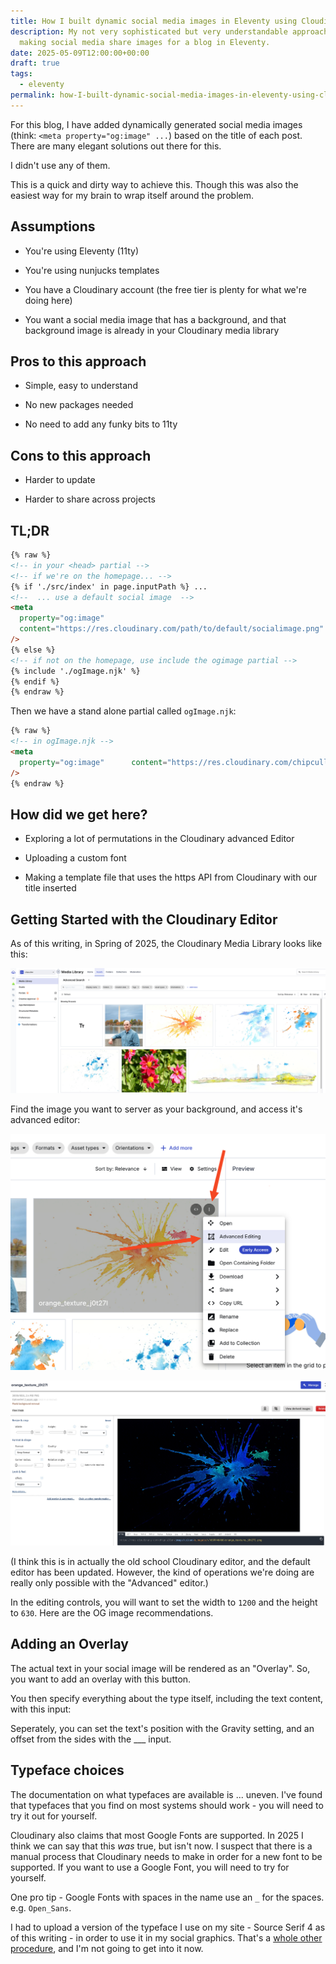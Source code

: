 ```yaml
---
title: How I built dynamic social media images in Eleventy using Cloudinary
description: My not very sophisticated but very understandable approach to
  making social media share images for a blog in Eleventy.
date: 2025-05-09T12:00:00+00:00
draft: true
tags:
  - eleventy
permalink: how-I-built-dynamic-social-media-images-in-eleventy-using-cloudinary/
---
```

For this blog, I have added dynamically generated social media images (think: `<meta property="og:image" ...`) based on the title of each post. There are many elegant solutions out there for this.

I didn't use any of them.

This is a quick and dirty way to achieve this. Though this was also the easiest way for my brain to wrap itself around the problem.

## Assumptions

*   You're using Eleventy (11ty)
    
*   You're using nunjucks templates
    
*   You have a Cloudinary account (the free tier is plenty for what we're doing here)
    
*   You want a social media image that has a background, and that background image is already in your Cloudinary media library
    

## Pros to this approach

*   Simple, easy to understand
    
*   No new packages needed
    
*   No need to add any funky bits to 11ty
    

## Cons to this approach

*   Harder to update
    
*   Harder to share across projects
    

## TL;DR

```html
{% raw %}
<!-- in your <head> partial -->
<!-- if we're on the homepage... -->
{% if './src/index' in page.inputPath %} ...
<!--  ... use a default social image  -->
<meta
  property="og:image"
  content="https://res.cloudinary.com/path/to/default/socialimage.png"
/>
{% else %}
<!-- if not on the homepage, use include the ogimage partial -->
{% include './ogImage.njk' %} 
{% endif %} 
{% endraw %}
```

Then we have a stand alone partial called `ogImage.njk`:

```html
{% raw %}
<!-- in ogImage.njk -->
<meta
  property="og:image"      content="https://res.cloudinary.com/chipcullen/image/upload/c_fill,e_negate,h_630,w_1200/c_fit,g_west,h_630,l_text:SourceSerif4Bold.ttf_70:{{ title | urlencode }},co_white,w_1000,x_20,y_20/g_south_west,l_text:Roboto_35:ChipCullen.com,co_white,x_20,y_40/v1669146466/pthalo_blue_texture_fyc8cy.png"
/>
{% endraw %}
```

## How did we get here?

*   Exploring a lot of permutations in the Cloudinary advanced Editor
    
*   Uploading a custom font
    
*   Making a template file that uses the https API from Cloudinary with our title inserted
    

## Getting Started with the Cloudinary Editor

As of this writing, in Spring of 2025, the Cloudinary Media Library looks like this:

![](/src/images/cloudinary_media_library_spring_2025.png)

Find the image you want to server as your background, and access it's advanced editor:

![The Cloudinary Library with a menu open and the Advanced Editing feature selected](/src/images/cloudinary_media_library_menu_to_advanced_editor.png)

![](/src/images/cloudinary_advanced_editor.jpeg)

(I think this is in actually the old school Cloudinary editor, and the default editor has been updated. However, the kind of operations we're doing are really only possible with the "Advanced" editor.)

In the editing controls, you will want to set the width to `1200` and the height to `630`. Here are the OG image recommendations.

## Adding an Overlay

The actual text in your social image will be rendered as an "Overlay". So, you want to add an overlay with this button.

You then specify everything about the type itself, including the text content, with this input:

Seperately, you can set the text's position with the Gravity setting, and an offset from the sides with the \_\_\_ input.

## Typeface choices

The documentation on what typefaces are available is ... uneven. I've found that typefaces that you find on most systems should work - you will need to try it out for yourself.

Cloudinary also claims that most Google Fonts are supported. In 2025 I think we can say that this _was_ true, but isn't now. I suspect that there is a manual process that Cloudinary needs to make in order for a new font to be supported. If you want to use a Google Font, you will need to try for yourself.

One pro tip - Google Fonts with spaces in the name use an `_` for the spaces. e.g. `Open_Sans`.

I had to upload a version of the typeface I use on my site - Source Serif 4 as of this writing - in order to use it in my social graphics. That's a [whole other procedure](https://cloudinary.com/product_updates/custom_fonts), and I'm not going to get into it now.